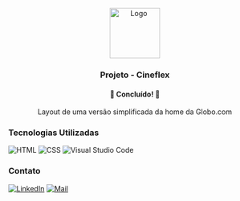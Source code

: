 <div id="top"></div>
<!-- PROJECT LOGO -->
<br />
<div align="center">
  <a href="https://github.com/picinelli/projeto-globo">
    <img src="https://bootcampra.notion.site/image/https%3A%2F%2Fs3-us-west-2.amazonaws.com%2Fsecure.notion-static.com%2F417fa247-489d-4658-a818-d2c8b7e2021c%2Fglobocom.png?table=block&id=5212748a-5d40-42ac-8f1e-1e9fb11d9a94&spaceId=f797e032-5eb2-4c9d-beb7-cd7181e19e47&width=250&userId=&cache=v2" alt="Logo" width="100">
  </a>

<h3 align="center">Projeto - Cineflex</h3>
  <h4 align="center"> 
	🚀 Concluído! 🚀
  </h4>
  <p align="center">
     Layout de uma versão simplificada da home da Globo.com
    <br />
</div>

### Tecnologias Utilizadas

![HTML](https://img.shields.io/badge/HTML-239120?style=for-the-badge&logo=html5&logoColor=white)
![CSS](https://img.shields.io/badge/CSS-239120?&style=for-the-badge&logo=css3&logoColor=white)
![Visual Studio Code](https://img.shields.io/badge/Visual%20Studio%20Code-0078d7.svg?style=for-the-badge&logo=visual-studio-code&logoColor=white)

<!-- CONTACT -->

### Contato

[![LinkedIn][linkedin-shield]][linkedin-url]
[![Mail][mail-shield]][mail-url]

<!-- MARKDOWN LINKS & IMAGES -->
<!-- https://www.markdownguide.org/basic-syntax/#reference-style-links -->

[linkedin-shield]: https://img.shields.io/badge/-LinkedIn-black.svg?style=for-the-badge&logo=linkedin&colorB=blue
[linkedin-url]: https://www.linkedin.com/in/pedro-ivo-brum-cinelli//
[mail-shield]: https://img.shields.io/badge/Gmail-D14836?style=for-the-badge&logo=gmail&logoColor=white
[mail-url]: mailto:cinelli.dev@gmail.com
